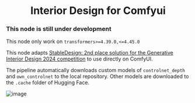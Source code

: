 <div align="center">

# Interior Design for Comfyui

</div>

### This node is still under development

This node only work on `transformers>=4.39.0,<=4.45.0`



This node adapts [StableDesign: 2nd place solution for the Generative Interior Design 2024 competition](https://huggingface.co/spaces/MykolaL/StableDesign) to use directly on ComfyUI.

The pipeline automatically downloads custom models of `controlnet_depth` and `own_controlnet` to the local repository. Other models are downloaded to the `.cache` folder of Hugging Face.

![image](https://github.com/user-attachments/assets/44e3520c-1b42-41a2-8996-47e5fb37d9a1)
